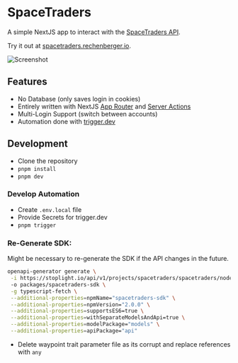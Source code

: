 # SpaceTraders

A simple NextJS app to interact with the [SpaceTraders API](https://spacetraders.io/).

Try it out at [spacetraders.rechenberger.io](https://spacetraders.rechenberger.io/).

![Screenshot](./public/screenshot-01.png)

## Features

- No Database (only saves login in cookies)
- Entirely written with NextJS [App Router](https://nextjs.org/docs/app) and [Server Actions](https://nextjs.org/docs/app/building-your-application/data-fetching/server-actions-and-mutations)
- Multi-Login Support (switch between accounts)
- Automation done with [trigger.dev](https://trigger.dev/)

## Development

- Clone the repository
- `pnpm install`
- `pnpm dev`

### Develop Automation

- Create `.env.local` file
- Provide Secrets for trigger.dev
- `pnpm trigger`

### Re-Generate SDK:

Might be necessary to re-generate the SDK if the API changes in the future.

```bash
openapi-generator generate \
 -i https://stoplight.io/api/v1/projects/spacetraders/spacetraders/nodes/reference/SpaceTraders.json?fromExportButton=true&snapshotType=http_service&deref=optimizedBundle \
 -o packages/spacetraders-sdk \
 -g typescript-fetch \
 --additional-properties=npmName="spacetraders-sdk" \
 --additional-properties=npmVersion="2.0.0" \
 --additional-properties=supportsES6=true \
 --additional-properties=withSeparateModelsAndApi=true \
 --additional-properties=modelPackage="models" \
 --additional-properties=apiPackage="api"
```

- Delete waypoint trait parameter file as its corrupt and replace references with `any`
